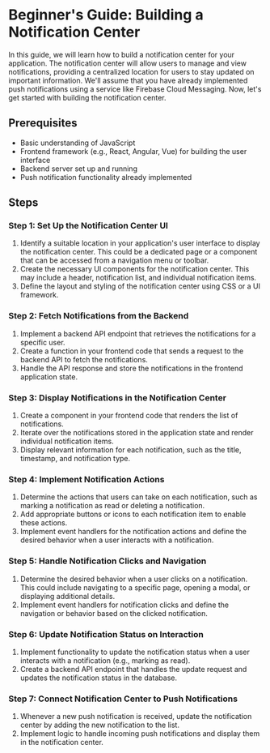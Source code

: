 # Beginner's Guide: Building a Notification Center

In this guide, we will learn how to build a notification center for your application. The notification center will allow users to manage and view notifications, providing a centralized location for users to stay updated on important information. We'll assume that you have already implemented push notifications using a service like Firebase Cloud Messaging. Now, let's get started with building the notification center.

## Prerequisites
- Basic understanding of JavaScript
- Frontend framework (e.g., React, Angular, Vue) for building the user interface
- Backend server set up and running
- Push notification functionality already implemented

## Steps

### Step 1: Set Up the Notification Center UI
1. Identify a suitable location in your application's user interface to display the notification center. This could be a dedicated page or a component that can be accessed from a navigation menu or toolbar.
2. Create the necessary UI components for the notification center. This may include a header, notification list, and individual notification items.
3. Define the layout and styling of the notification center using CSS or a UI framework.

### Step 2: Fetch Notifications from the Backend
1. Implement a backend API endpoint that retrieves the notifications for a specific user.
2. Create a function in your frontend code that sends a request to the backend API to fetch the notifications.
3. Handle the API response and store the notifications in the frontend application state.

### Step 3: Display Notifications in the Notification Center
1. Create a component in your frontend code that renders the list of notifications.
2. Iterate over the notifications stored in the application state and render individual notification items.
3. Display relevant information for each notification, such as the title, timestamp, and notification type.

### Step 4: Implement Notification Actions
1. Determine the actions that users can take on each notification, such as marking a notification as read or deleting a notification.
2. Add appropriate buttons or icons to each notification item to enable these actions.
3. Implement event handlers for the notification actions and define the desired behavior when a user interacts with a notification.

### Step 5: Handle Notification Clicks and Navigation
1. Determine the desired behavior when a user clicks on a notification. This could include navigating to a specific page, opening a modal, or displaying additional details.
2. Implement event handlers for notification clicks and define the navigation or behavior based on the clicked notification.

### Step 6: Update Notification Status on Interaction
1. Implement functionality to update the notification status when a user interacts with a notification (e.g., marking as read).
2. Create a backend API endpoint that handles the update request and updates the notification status in the database.

### Step 7: Connect Notification Center to Push Notifications
1. Whenever a new push notification is received, update the notification center by adding the new notification to the list.
2. Implement logic to handle incoming push notifications and display them in the notification center.
